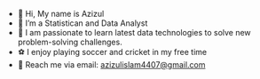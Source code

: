 
- 👋 Hi, My name is Azizul
- 👀 I’m a Statistican and Data Analyst
- 🌱 I am passionate to learn latest data technologies to solve new problem-solving challenges.
- ⚽ I enjoy playing soccer and cricket in my free time
- 📧 Reach me via email: azizulislam4407@gmail.com






<!--
### Hi there 👋
### I am a Data Professional.  🦸‍♂️✨
### I am pursuing MS in Statistics at ISU.  🦸‍♂️✨
### my skills:
- Programming Languages: Python, R, SQL
- BI Tools: Tableau, Microsoft Power BI
- Cloud Computing Tools: Microsoft Azure

<!--
###### ML Frameworks: PyTorch, Tensorflow, Scikit-Learn, HuggingFace, XGBoost, SciPy
###### Other CS Tools:  Flask, Git, ...


**StatAziz/StatAziz** is a ✨ _special_ ✨ repository because its `README.md` (this file) appears on your GitHub profile.

Here are some ideas to get you started:

- 🔭 I’m currently working on ...
- 🌱 I’m currently learning ...
- 👯 I’m looking to collaborate on ...
- 🤔 I’m looking for help with ...
- 💬 Ask me about ...
- 📫 How to reach me: ...
- 😄 Pronouns: ...
- ⚡ Fun fact: ...
-->
